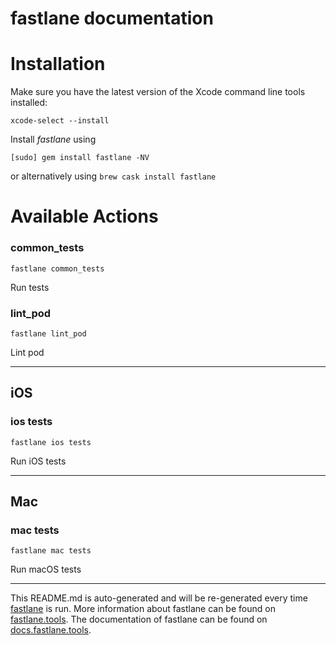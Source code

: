 fastlane documentation
================
# Installation

Make sure you have the latest version of the Xcode command line tools installed:

```
xcode-select --install
```

Install _fastlane_ using
```
[sudo] gem install fastlane -NV
```
or alternatively using `brew cask install fastlane`

# Available Actions
### common_tests
```
fastlane common_tests
```
Run tests
### lint_pod
```
fastlane lint_pod
```
Lint pod

----

## iOS
### ios tests
```
fastlane ios tests
```
Run iOS tests

----

## Mac
### mac tests
```
fastlane mac tests
```
Run macOS tests

----

This README.md is auto-generated and will be re-generated every time [fastlane](https://fastlane.tools) is run.
More information about fastlane can be found on [fastlane.tools](https://fastlane.tools).
The documentation of fastlane can be found on [docs.fastlane.tools](https://docs.fastlane.tools).
